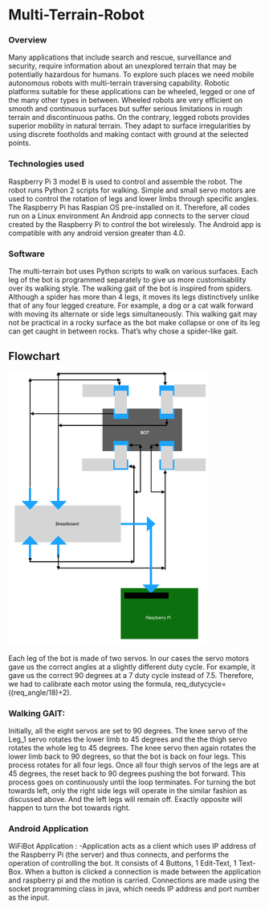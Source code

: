 # Multi-Terrain-Robot

### Overview
Many applications that include search and rescue, surveillance and security, require information about an unexplored terrain that may be potentially hazardous for humans. To explore such places we need mobile autonomous robots with multi-terrain traversing capability. Robotic platforms suitable for these applications can be wheeled, legged or one of the many other types in between. Wheeled robots are very efficient on smooth and continuous surfaces but suffer serious limitations in rough terrain and discontinuous paths. On the contrary, legged robots provides superior mobility in natural terrain. They adapt to surface irregularities by using discrete footholds and making contact with ground at the selected points.

### Technologies used
Raspberry Pi 3 model B is used to control and assemble the robot. The robot runs Python 2 scripts for walking. Simple and small servo motors are used to control the rotation of legs and lower limbs through specific angles. The Raspberry Pi has Raspian OS pre-installed on it. Therefore, all codes run on a Linux environment
An Android app connects to the server cloud created by the Raspberry Pi to control the bot wirelessly. The Android app is compatible with any android version greater than 4.0.

### Software
The multi-terrain bot uses Python scripts to walk on various surfaces. Each leg of the bot is programmed separately to give us more customisability over its walking style. The walking gait of the bot is inspired from spiders. Although a spider has more than 4 legs, it moves its legs distinctively unlike that of any four legged creature. For example, a dog or a cat walk forward with moving its alternate or side legs simultaneously. This walking gait may not be practical in a rocky surface as the bot make collapse or one of its leg can get caught in between rocks. That’s why chose a spider-like gait.

## Flowchart
<img src="images/image3.png" width="400" alt="Flowchart">

Each leg of the bot is made of two servos. In our cases the servo motors gave us the correct angles at a slightly different duty cycle. For example, it gave us the correct 90 degrees at a 7 duty cycle instead of 7.5. Therefore, we had to calibrate each motor using the formula, req_dutycycle=((req_angle/18)+2). 

### Walking GAIT: 
Initially, all the eight servos are set to 90 degrees. The knee servo of the Leg_1 servo rotates the lower limb to 45 degrees and the the thigh servo rotates the whole leg to 45 degrees. The knee servo then again rotates the lower limb back to 90 degrees, so that the bot is back on four legs. This process rotates for all four legs. Once all four thigh servos of the legs are at 45 degrees, the reset back to 90 degrees pushing the bot forward. This process goes on continuously until the loop terminates.
For turning the bot towards left, only the right side legs will operate in the similar fashion as discussed above. And the left legs will remain off. Exactly opposite will happen to turn the bot towards right. 

### Android Application
WiFiBot Application :
-Application acts as a client which uses IP address of the Raspberry Pi (the server) and  thus connects, and performs the operation of controlling the bot. It consists of 4 Buttons, 1 Edit-Text, 1 Text-Box. When a button is clicked a connection is made between the application and raspberry pi and the motion is carried. Connections are made using the socket programming class in java, which needs IP address and port number as the input.
